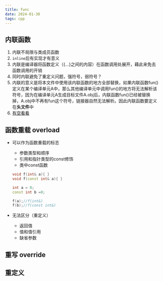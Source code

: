 ```yaml
---
title: func
date: 2024-01-30 
tags: cpp
---
```


## 内联函数
1. 内联不局限与类成员函数
2. `inline`后有实现才有意义
3. 内联是编译器将函数定义（{...}之间的内容）在函数调用处展开，藉此来免去函数调用的开销
4. 同时内联避免了重定义问题，强符号，弱符号？
5. 内联的意义是将本文件中使用该内联函数的地方全部替换，如果内联函数fun()定义在某个编译单元A中，那么其他编译单元中调用fun()的地方将无法解析该符号，因为在编译单元A生成目标文件A.obj后，内联函数fun()已经被替换掉，A.obj中不再有fun这个符号，链接器自然无法解析。因此内联函数要定义在**头文件**中
6. [有空看看](https://blog.csdn.net/qq_35902025/article/details/127912415)


## 函数重载 overload
- 可以作为函数重载的标志
  - 参数类型和顺序
  - 引用和指针类型的const修饰
  - 类中const函数
  
  ```c++
  void f(int& a){ }
  void f(const int& a){ }

  int a = 0;
  const int b =0;

  f(a);//f(int&)
  f(b);//f(const int&)
  ```
- 无法区分（重定义）
  - 返回值
  - 值和值引用
  - 缺省参数   

## 重写 override
## 重定义 